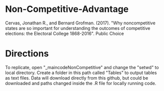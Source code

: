 # Non-Competitive-Advantage
Cervas, Jonathan R., and Bernard Grofman. (2017). "Why noncompetitive states are so important for understanding the outcomes of competitive elections:  the Electoral College 1868-2016". Public Choice

# Directions
To replicate, open "_maincodeNonCompetitive" and change the "setwd" to local directory.  Create a folder in this path called "Tables" to output tables as text files. Data will download directly from this github, but could be downloaded and paths changed inside the .R file for locally running code. 
